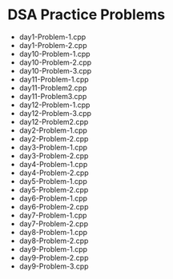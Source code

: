 # DSA Practice Problems

- day1-Problem-1.cpp
- day1-Problem-2.cpp
- day10-Problem-1.cpp
- day10-Problem-2.cpp
- day10-Problem-3.cpp
- day11-Problem-1.cpp
- day11-Problem2.cpp
- day11-Problem3.cpp
- day12-Problem-1.cpp
- day12-Problem-3.cpp
- day12-Problem2.cpp
- day2-Problem-1.cpp
- day2-Problem-2.cpp
- day3-Problem-1.cpp
- day3-Problem-2.cpp
- day4-Problem-1.cpp
- day4-Problem-2.cpp
- day5-Problem-1.cpp
- day5-Problem-2.cpp
- day6-Problem-1.cpp
- day6-Problem-2.cpp
- day7-Problem-1.cpp
- day7-Problem-2.cpp
- day8-Problem-1.cpp
- day8-Problem-2.cpp
- day9-Problem-1.cpp
- day9-Problem-2.cpp
- day9-Problem-3.cpp
